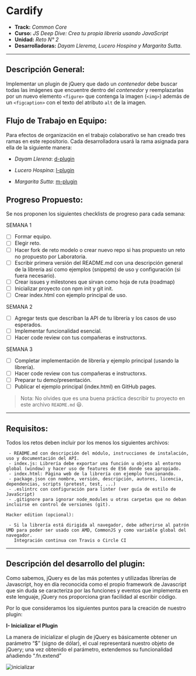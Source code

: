 # Cardify

* **Track:** _Common Core_
* **Curso:** _JS Deep Dive: Crea tu propia librería usando JavaScript_
* **Unidad:** _Reto N° 2_
* **Desarrolladoras:** _Dayam Llerema, Lucero Hospina y Margarita Sutta._

***
## Descripción General:

Implementar un plugin de jQuery que dado un _contenedor_ debe buscar todas las
imágenes que encuentre dentro del _contenedor_ y reemplazarlas por un nuevo
elemento `<figure>` que contenga la imagen (`<img>`) además de un `<figcaption>`
con el texto del atributo `alt` de la imagen.

## Flujo de Trabajo en Equipo:

Para efectos de organización en el trabajo colaborativo se han creado tres ramas en este repositorio. Cada desarrolladora usará la rama asignada para ella de la siguiente manera:

- _Dayam Llerena_: [d-plugin](https://github.com/margb13/cardify/tree/d-plugin)

- _Lucero Hospina_: [l-plugin](https://github.com/margb13/cardify/tree/l-plugin)

- _Margarita Sutta_: [m-plugin](https://github.com/margb13/cardify/tree/m-plugin)

## Progreso Propuesto:

Se nos proponen los siguientes checklists de progreso para cada semana:

SEMANA 1
- [ ] Formar equipo.
- [ ] Elegir reto.
- [ ] Hacer fork de reto modelo o crear nuevo repo si has propuesto un reto no propuesto por Laboratoria.
- [ ] Escribir primera versión del README.md con una descripción general de la librería así como ejemplos (snippets) de uso y configuración (si fuera necesario).
- [ ] Crear issues y milestones que sirvan como hoja de ruta (roadmap)
- [ ] Inicializar proyecto con npm init y git init.
- [ ] Crear index.html con ejemplo principal de uso.

SEMANA 2
- [ ] Agregar tests que describan la API de tu librería y los casos de uso esperados.
- [ ] Implementar funcionalidad esencial.
- [ ] Hacer code review con tus compañeras e instructorxs.

SEMANA 3
- [ ] Completar implementación de librería y ejemplo principal (usando la librería).
- [ ] Hacer code review con tus compañeras e instructorxs.
- [ ] Preparar tu demo/presentación.
- [ ] Publicar el ejemplo principal (index.html) en GitHub pages.

> Nota: No olvides que es una buena práctica describir tu proyecto en este
> archivo `README.md` :smiley:.

***

## Requisitos:

Todos los retos deben incluir por los menos los siguientes archivos:

``` 
 - README.md con descripción del módulo, instrucciones de instalación, uso y documentación del API.
 - index.js: Librería debe exportar una función u objeto al entorno global (window) y hacer uso de features de ES6 donde sea apropiado.
 - index.html: Página web de la librería con ejemplo funcionando.
 - package.json con nombre, versión, descripción, autores, licencia, dependencias, scripts (pretest, test, ...)
 - .eslintrc con configuración para linter (ver guía de estilo de JavaScript)
 - .gitignore para ignorar node_modules u otras carpetas que no deban incluirse en control de versiones (git).

Hacker edition (opcional):

 - Si la librería está dirigida al navegador, debe adherirse al patrón UMD para poder ser usado con AMD, CommonJS y como variable global del navegador.
   Integración continua con Travis o Circle CI

```

***

## Descripción del desarrollo del plugin:

Como sabemos, jQuery es de las más potentes y utilizadas librerías de Javascript, hoy en día reconocida como el propio framework de Javascript que sin duda se caracteriza por las funciones y eventos que implementa en este lenguaje, jQuery nos proporciona gran facilidad al escribir código.

Por lo que consideramos los siguientes puntos para la creación de nuestro plugin:

**I- Inicializar el Plugin**

La manera de inicializar el plugin de jQuery es básicamente obtener un parámetro “$” (signo de dólar), el cual representará nuestro objeto de jQuery; una vez obtenido el parámetro, extendemos su funcionalidad añadiendo “.fn.extend”

![inicializar](../temporary-files/assets/images/screen)

